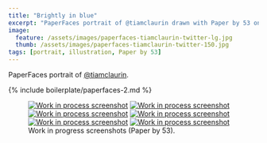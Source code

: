 ```yaml
---
title: "Brightly in blue"
excerpt: "PaperFaces portrait of @tiamclaurin drawn with Paper by 53 on an iPad."
image: 
  feature: /assets/images/paperfaces-tiamclaurin-twitter-lg.jpg
  thumb: /assets/images/paperfaces-tiamclaurin-twitter-150.jpg
tags: [portrait, illustration, Paper by 53]
---
```


PaperFaces portrait of [@tiamclaurin](http://twitter.com/tiamclaurin).

{% include boilerplate/paperfaces-2.md %}

<figure class="half">
	<a href="{{ site.url }}/assets/images/paperfaces-tiamclaurin-process-1-lg.jpg"><img src="{{ site.url }}/assets/images/paperfaces-tiamclaurin-process-1-600.jpg" alt="Work in process screenshot"></a>
	<a href="{{ site.url }}/assets/images/paperfaces-tiamclaurin-process-2-lg.jpg"><img src="{{ site.url }}/assets/images/paperfaces-tiamclaurin-process-2-600.jpg" alt="Work in process screenshot"></a>
	<a href="{{ site.url }}/assets/images/paperfaces-tiamclaurin-process-3-lg.jpg"><img src="{{ site.url }}/assets/images/paperfaces-tiamclaurin-process-3-600.jpg" alt="Work in process screenshot"></a>
	<a href="{{ site.url }}/assets/images/paperfaces-tiamclaurin-process-4-lg.jpg"><img src="{{ site.url }}/assets/images/paperfaces-tiamclaurin-process-4-600.jpg" alt="Work in process screenshot"></a>
	<a href="{{ site.url }}/assets/images/paperfaces-tiamclaurin-process-5-lg.jpg"><img src="{{ site.url }}/assets/images/paperfaces-tiamclaurin-process-5-600.jpg" alt="Work in process screenshot"></a>
	<a href="{{ site.url }}/assets/images/paperfaces-tiamclaurin-process-6-lg.jpg"><img src="{{ site.url }}/assets/images/paperfaces-tiamclaurin-process-6-600.jpg" alt="Work in process screenshot"></a>
	<figcaption>Work in progress screenshots (Paper by 53).</figcaption>
</figure>
